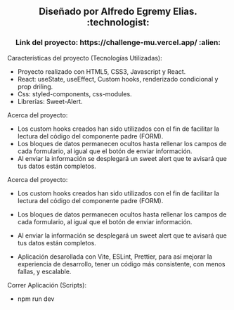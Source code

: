 <h2 align="center">Diseñado por Alfredo Egremy Elias. :technologist:</h2>

<h3 align="center">Link del proyecto: https://challenge-mu.vercel.app/ :alien: </h3>

Características del proyecto (Tecnologías Utilizadas):

- Proyecto realizado con HTML5, CSS3, Javascript y React.
- React: useState, useEffect, Custom hooks, renderizado condicional y prop driling.
- Css: styled-components, css-modules.
- Librerías: Sweet-Alert.

Acerca del proyecto:

- Los custom hooks creados han sido utilizados con el fin de facilitar la lectura del código del componente padre (FORM).
- Los bloques de datos permanecen ocultos hasta rellenar los campos de cada formulario, al igual que el botón de enviar información.
- Al enviar la información se desplegará un sweet alert que te avisará que tus datos están completos.

Acerca del proyecto:

- Los custom hooks creados han sido utilizados con el fin de facilitar la lectura del código del componente padre (FORM).
- Los bloques de datos permanecen ocultos hasta rellenar los campos de cada formulario, al igual que el botón de enviar información.
- Al enviar la información se desplegará un sweet alert que te avisará que tus datos están completos.

- Aplicación desarollada con Vite, ESLint, Prettier, para así mejorar la experiencia de desarrollo, tener un código más consistente, con menos fallas, y escalable.

Correr Aplicación (Scripts):

- npm run dev
